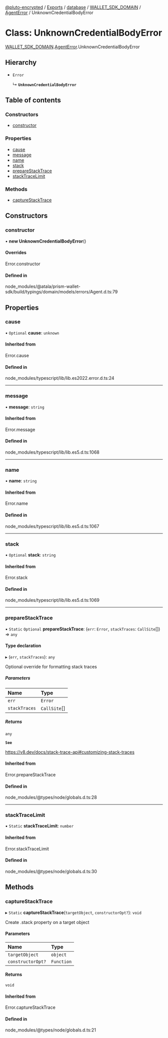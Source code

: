 [@pluto-encrypted](../README.md) / [Exports](../modules.md) / [database](../modules/database.md) / [WALLET\_SDK\_DOMAIN](../modules/database.WALLET_SDK_DOMAIN.md) / [AgentError](../modules/database.WALLET_SDK_DOMAIN.AgentError.md) / UnknownCredentialBodyError

# Class: UnknownCredentialBodyError

[WALLET\_SDK\_DOMAIN](../modules/database.WALLET_SDK_DOMAIN.md).[AgentError](../modules/database.WALLET_SDK_DOMAIN.AgentError.md).UnknownCredentialBodyError

## Hierarchy

- `Error`

  ↳ **`UnknownCredentialBodyError`**

## Table of contents

### Constructors

- [constructor](database.WALLET_SDK_DOMAIN.AgentError.UnknownCredentialBodyError.md#constructor)

### Properties

- [cause](database.WALLET_SDK_DOMAIN.AgentError.UnknownCredentialBodyError.md#cause)
- [message](database.WALLET_SDK_DOMAIN.AgentError.UnknownCredentialBodyError.md#message)
- [name](database.WALLET_SDK_DOMAIN.AgentError.UnknownCredentialBodyError.md#name)
- [stack](database.WALLET_SDK_DOMAIN.AgentError.UnknownCredentialBodyError.md#stack)
- [prepareStackTrace](database.WALLET_SDK_DOMAIN.AgentError.UnknownCredentialBodyError.md#preparestacktrace)
- [stackTraceLimit](database.WALLET_SDK_DOMAIN.AgentError.UnknownCredentialBodyError.md#stacktracelimit)

### Methods

- [captureStackTrace](database.WALLET_SDK_DOMAIN.AgentError.UnknownCredentialBodyError.md#capturestacktrace)

## Constructors

### constructor

• **new UnknownCredentialBodyError**()

#### Overrides

Error.constructor

#### Defined in

node_modules/@atala/prism-wallet-sdk/build/typings/domain/models/errors/Agent.d.ts:79

## Properties

### cause

• `Optional` **cause**: `unknown`

#### Inherited from

Error.cause

#### Defined in

node_modules/typescript/lib/lib.es2022.error.d.ts:24

___

### message

• **message**: `string`

#### Inherited from

Error.message

#### Defined in

node_modules/typescript/lib/lib.es5.d.ts:1068

___

### name

• **name**: `string`

#### Inherited from

Error.name

#### Defined in

node_modules/typescript/lib/lib.es5.d.ts:1067

___

### stack

• `Optional` **stack**: `string`

#### Inherited from

Error.stack

#### Defined in

node_modules/typescript/lib/lib.es5.d.ts:1069

___

### prepareStackTrace

▪ `Static` `Optional` **prepareStackTrace**: (`err`: `Error`, `stackTraces`: `CallSite`[]) => `any`

#### Type declaration

▸ (`err`, `stackTraces`): `any`

Optional override for formatting stack traces

##### Parameters

| Name | Type |
| :------ | :------ |
| `err` | `Error` |
| `stackTraces` | `CallSite`[] |

##### Returns

`any`

**`See`**

https://v8.dev/docs/stack-trace-api#customizing-stack-traces

#### Inherited from

Error.prepareStackTrace

#### Defined in

node_modules/@types/node/globals.d.ts:28

___

### stackTraceLimit

▪ `Static` **stackTraceLimit**: `number`

#### Inherited from

Error.stackTraceLimit

#### Defined in

node_modules/@types/node/globals.d.ts:30

## Methods

### captureStackTrace

▸ `Static` **captureStackTrace**(`targetObject`, `constructorOpt?`): `void`

Create .stack property on a target object

#### Parameters

| Name | Type |
| :------ | :------ |
| `targetObject` | `object` |
| `constructorOpt?` | `Function` |

#### Returns

`void`

#### Inherited from

Error.captureStackTrace

#### Defined in

node_modules/@types/node/globals.d.ts:21
